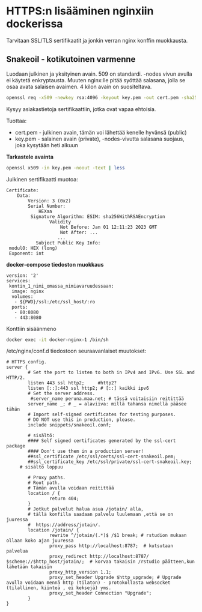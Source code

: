 HTTPS:n lisääminen nginxiin dockerissa
==========
Tarvitaan SSL/TLS sertifikaatit ja jonkin verran nginx konffin muokkausta.

Snakeoil - kotikutoinen varmenne
-----------

Luodaan julkinen ja yksityinen avain. 509 on standardi. -nodes vivun avulla ei käytetä enkryptausta. Muuten nginx:lle pitää syöttää salasana, jolla se osaa avata salaisen avaimen. 4 kilon avain on suositeltava.

```bash
openssl req -x509 -newkey rsa:4096 -keyout key.pem -out cert.pem -sha256 -days 3650 -nodes
```
Kysyy asiakastietoja sertifikaattiin, jotka ovat vapaa ehtoisia.

Tuottaa:
- cert.pem - julkinen avain, tämän voi lähettää kenelle hyvänsä (public)
- key.pem - salainen avain (private), -nodes-vivutta salasana suojaus, joka kysytään heti alkuun

**Tarkastele avainta**
```bash
openssl x509 -in key.pem -noout -text | less
```

Julkinen sertifikaatti muotoa:
```
Certificate:
    Data:
        Version: 3 (0x2)
        Serial Number:
            HEXaa
         Signature Algorithm: ESIM: sha256WithRSAEncryption
                Validity
                    Not Before: Jan 01 12:11:23 2023 GMT
                    Not After: ...
                   ...
           Subject Public Key Info:
 modulO: HEX (long)
 Exponent: int
 ```
 
**docker-compose tiedoston muokkaus**
```docker
version: '2'
services:
 kontin_1_nimi_omassa_nimiavaruudessaan:
  image: nginx
  volumes:
   - ${PWD}/ssl:/etc/ssl_host/:ro
  ports: 
   - 80:8080
   - 443:8080
```

 
Konttiin sisäänmeno
 ```bash
 docker exec -it docker-nginx-1 /bin/sh
 ```
 
 /etc/nginx/conf.d tiedostoon seuraavanlaiset muutokset:
```nginx
# HTTPS config.
server {
        # Set the port to listen to both in IPv4 and IPv6. Use SSL and HTTP/2.
        listen 443 ssl http2;     #http2?
        listen [::]:443 ssl http2; # [::] kaikki ipv6
        # Set the server address.
         #server_name peruna.maa.net; # tässä voitaisiin reitittää
		server_name _; # _ = alaviiva: millä tahansa nimellä pääsee tähän
        # Import self-signed certificates for testing purposes.
        # DO NOT use this in production, please.
        include snippets/snakeoil.conf; 
		
		# sisältö:
		#### Self signed certificates generated by the ssl-cert package
        #### Don't use them in a production server!
        ##ssl_certificate /etc/ssl/certs/ssl-cert-snakeoil.pem;
        ##ssl_certificate_key /etc/ssl/private/ssl-cert-snakeoil.key;
     # sisältö loppuu
		
		# Proxy paths.
        # Root path.
        # Tämän avulla voidaan reitittää
        location / {
                return 404;
        }
        # Jotkut palvelut halua asua /jotain/ alla, 
        # tällä konfilla saadaan palvelu luulemaan ,että se on juuressa
        #  https://address/jotain/.
        location /jotain/ {
                rewrite ^/jotain/(.*)$ /$1 break; # rstudion mukaan ollaan koko ajan juuressa
                proxy_pass http://localhost:8787;  # kutsutaan palvelua
                proxy_redirect http://localhost:8787/ $scheme://$http_host/jotain/;  # korvaa takaisin /rstudio päätteen,kun lähetään takaisin
                proxy_http_version 1.1; 
                proxy_set_header Upgrade $http_upgrade; # Upgrade avulla voidaan mennä http (tilaton) - protokollasta websocket (tilallinen, kiinteä , ei keksejä) yms.
                proxy_set_header Connection "Upgrade";
        }
}
```
